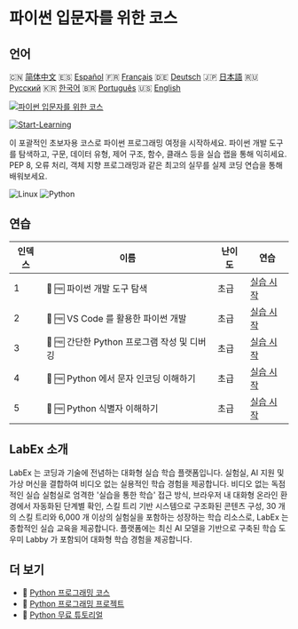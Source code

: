 # 파이썬 입문자를 위한 코스

## 언어

🇨🇳 [简体中文](README_zh.md) 🇪🇸 [Español](README_es.md) 🇫🇷 [Français](README_fr.md) 🇩🇪 [Deutsch](README_de.md) 🇯🇵 [日本語](README_ja.md) 🇷🇺 [Русский](README_ru.md) 🇰🇷 [한국어](README_ko.md) 🇧🇷 [Português](README_pt.md) 🇺🇸 [English](README.md) 

[![파이썬 입문자를 위한 코스](https://cover-creator.labex.io/python-for-beginners.png?lang=ko)](https://labex.io/ko/courses/python-for-beginners)

[![Start-Learning](https://img.shields.io/badge/Start-Learning-whitesmoke?style=for-the-badge)](https://labex.io/ko/courses/python-for-beginners)

이 포괄적인 초보자용 코스로 파이썬 프로그래밍 여정을 시작하세요. 파이썬 개발 도구를 탐색하고, 구문, 데이터 유형, 제어 구조, 함수, 클래스 등을 실습 랩을 통해 익히세요. PEP 8, 오류 처리, 객체 지향 프로그래밍과 같은 최고의 실무를 실제 코딩 연습을 통해 배워보세요.

![Linux](https://img.shields.io/badge/Linux-whitesmoke?style=for-the-badge&logo=linux)
![Python](https://img.shields.io/badge/Python-whitesmoke?style=for-the-badge&logo=python)


## 연습

|   인덱스 | 이름                                        | 난이도   | 연습                                                                                                                        |
|----------|---------------------------------------------|----------|-----------------------------------------------------------------------------------------------------------------------------|
|        1 | 📖 🆓 파이썬 개발 도구 탐색                 | 초급     | <a target='_blank' href='https://labex.io/ko/tutorials/python-explore-python-development-tools-585762'>실습 시작</a>        |
|        2 | 📖 🆓 VS Code 를 활용한 파이썬 개발         | 초급     | <a target='_blank' href='https://labex.io/ko/tutorials/python-use-vs-code-for-python-development-585783'>실습 시작</a>      |
|        3 | 📖 🆓 간단한 Python 프로그램 작성 및 디버깅 | 초급     | <a target='_blank' href='https://labex.io/ko/tutorials/python-write-and-debug-a-simple-python-program-585786'>실습 시작</a> |
|        4 | 📖 🆓 Python 에서 문자 인코딩 이해하기      | 초급     | <a target='_blank' href='https://labex.io/ko/tutorials/python-understand-character-encoding-in-python-585770'>실습 시작</a> |
|        5 | 📖 🆓 Python 식별자 이해하기                | 초급     | <a target='_blank' href='https://labex.io/ko/tutorials/python-understand-identifiers-in-python-585776'>실습 시작</a>        |

## LabEx 소개

LabEx 는 코딩과 기술에 전념하는 대화형 실습 학습 플랫폼입니다. 실험실, AI 지원 및 가상 머신을 결합하여 비디오 없는 실용적인 학습 경험을 제공합니다. 비디오 없는 독점적인 실습 실험실로 엄격한 '실습을 통한 학습' 접근 방식, 브라우저 내 대화형 온라인 환경에서 자동화된 단계별 확인, 스킬 트리 기반 시스템으로 구조화된 콘텐츠 구성, 30 개의 스킬 트리와 6,000 개 이상의 실험실을 포함하는 성장하는 학습 리소스로, LabEx 는 종합적인 실습 교육을 제공합니다. 플랫폼에는 최신 AI 모델을 기반으로 구축된 학습 도우미 Labby 가 포함되어 대화형 학습 경험을 제공합니다.

## 더 보기

- 🔗 [Python 프로그래밍 코스](https://github.com/labex-labs/awesome-programming-courses)
- 🔗 [Python 프로그래밍 프로젝트](https://github.com/labex-labs/awesome-programming-projects)
- 🔗 [Python 무료 튜토리얼](https://github.com/labex-labs/python-free-tutorials)

